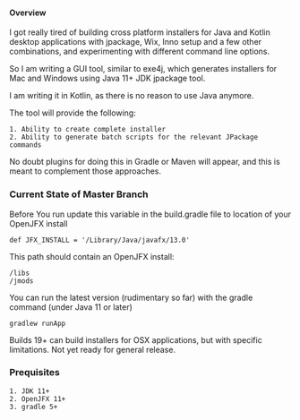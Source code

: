 #### Overview

I got really tired of building cross platform installers for Java and Kotlin desktop applications with jpackage, Wix, Inno setup
and a few other combinations, and experimenting with different command line options.

So I am writing a GUI tool, similar to exe4j, which generates installers for Mac and Windows using Java 11+ JDK jpackage tool.

I am writing it in Kotlin, as there is no reason to use Java anymore.

The tool will provide the following:
    
    1. Ability to create complete installer
    2. Ability to generate batch scripts for the relevant JPackage commands
    
No doubt plugins for doing this in Gradle or Maven will appear, and this is meant 
to complement those approaches.

### Current State of Master Branch ###

Before You run update this variable in the build.gradle file to location of your OpenJFX install

    def JFX_INSTALL = '/Library/Java/javafx/13.0'


This path should contain an OpenJFX install:

    /libs
    /jmods


You can run the latest version (rudimentary so far) with the gradle command (under Java 11 or later)
 
    gradlew runApp

Builds 19+ can build installers for OSX applications, but with specific limitations. 
Not yet ready for general release.

### Prequisites

    1. JDK 11+
    2. OpenJFX 11+
    3. gradle 5+


